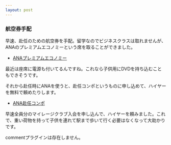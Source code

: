 ```yaml
---
layout: post
---
```

<h3>航空券手配</h3>
<p>早速、赴任のための航空券を手配。留学なのでビジネスクラスは取れませんが、ANAのプレミアムエコノミーという席を取ることができました。</p>
<ul>
<li><a href="http://www.ana.co.jp/int/service/concept/seat/y/premium.html">ANAプレミアムエコノミー</a></li>
</ul>
<p>最近は座席に電源も付いてるんですね。これなら子供用にDVDを持ち込むこともできそうです。</p>
<p>それから赴任時にANAを使うと、赴任コンポというものに申し込めて、ハイヤーを無料で頼めたりします。</p>
<ul>
<li><a href="http://www.ana.co.jp/amc/afs/compo.html">ANA赴任コンポ</a></li>
</ul>
<p>早速全員分のマイレージクラブ入会を申し込んで、ハイヤーを頼みました。これで、重い荷物を持って子供を連れて駅まで歩いて行く必要はなくなって大助かりです。</p>
<p><span class="error">commentプラグインは存在しません。</span> </p>
